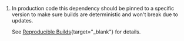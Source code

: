 1.  In production code this dependency should be pinned to a specific version to make sure builds are deterministic and
    won't break due to updates.

    See [Reproducible Builds](https://cakebuild.net/docs/writing-builds/reproducible-builds/){target="_blank"} for details.
